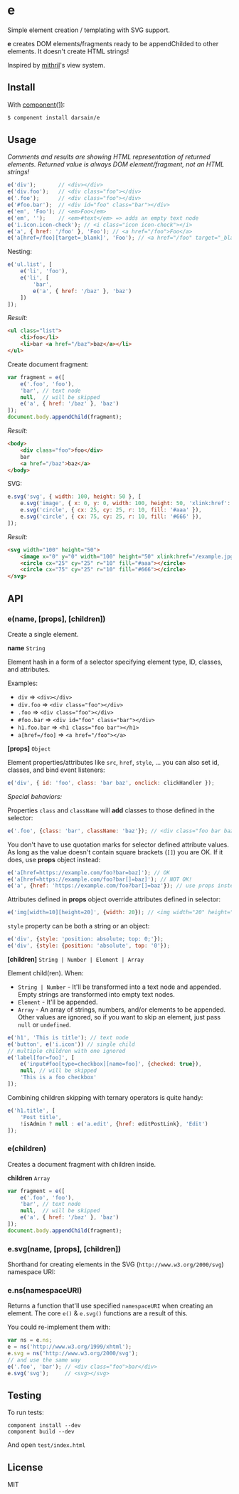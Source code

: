 # e

Simple element creation / templating with SVG support.

**e** creates DOM elements/fragments ready to be appendChilded to other elements. It doesn't create HTML strings!

Inspired by [mithril](https://github.com/lhorie/mithril.js)'s view system.

## Install

With [component(1)](https://github.com/component/component):

```bash
$ component install darsain/e
```

## Usage

*Comments and results are showing HTML representation of returned elements. Returned value is always DOM element/fragment, not an HTML strings!*

```js
e('div');       // <div></div>
e('div.foo');   // <div class="foo"></div>
e('.foo');      // <div class="foo"></div>
e('#foo.bar');  // <div id="foo" class="bar"></div>
e('em', 'Foo'); // <em>Foo</em>
e('em', '');    // <em>#text</em> => adds an empty text node
e('i.icon.icon-check'); // <i class="icon icon-check"></i>
e('a', { href: '/foo' }, 'Foo'); // <a href="/foo">Foo</a>
e('a[href=/foo][target=_blank]', 'Foo'); // <a href="/foo" target="_blank">Foo</a>
```

Nesting:

```js
e('ul.list', [
	e('li', 'foo'),
	e('li', [
		'bar',
		e('a', { href: '/baz' }, 'baz')
	])
]);
```

*Result:*

```html
<ul class="list">
	<li>foo</li>
	<li>bar <a href="/baz">baz</a></li>
</ul>
```

Create document fragment:

```js
var fragment = e([
	e('.foo', 'foo'),
	'bar', // text node
	null,  // will be skipped
	e('a', { href: '/baz' }, 'baz')
]);
document.body.appendChild(fragment);
```

*Result:*

```html
<body>
	<div class="foo">foo</div>
	bar
	<a href="/baz">baz</a>
</body>
```

SVG:

```js
e.svg('svg', { width: 100, height: 50 }, [
	e.svg('image', { x: 0, y: 0, width: 100, height: 50, 'xlink:href': '/example.jpg' }),
	e.svg('circle', { cx: 25, cy: 25, r: 10, fill: '#aaa' }),
	e.svg('circle', { cx: 75, cy: 25, r: 10, fill: '#666' }),
]);
```

*Result:*

```html
<svg width="100" height="50">
	<image x="0" y="0" width="100" height="50" xlink:href="/example.jpg"></image>
	<circle cx="25" cy="25" r="10" fill="#aaa"></circle>
	<circle cx="75" cy="25" r="10" fill="#666"></circle>
</svg>
```

## API

### e(name, [props], [children])

Create a single element.

**name** `String`

Element hash in a form of a selector specifying element type, ID, classes, and attributes.

Examples:

- `div` => `<div></div>`
- `div.foo` => `<div class="foo"></div>`
- `.foo` => `<div class="foo"></div>`
- `#foo.bar` => `<div id="foo" class="bar"></div>`
- `h1.foo.bar` => `<h1 class="foo bar"></h1>`
- `a[href=/foo]` => `<a href="/foo"></a>`

**[props]** `Object`

Element properties/attributes like `src`, `href`, `style`, ... you can also set id, classes, and bind event listeners:

```js
e('div', { id: 'foo', class: 'bar baz', onclick: clickHandler });
```

*Special behaviors:*

Properties `class` and `className` will **add** classes to those defined in the selector:

```js
e('.foo', {class: 'bar', className: 'baz'}); // <div class="foo bar baz"></div>
```

You don't have to use quotation marks for selector defined attribute values. As long as the value doesn't contain square brackets (`[]`) you are OK. If it does, use **props** object instead:

```js
e('a[href=https://example.com/foo?bar=baz]'); // OK
e('a[href=https://example.com/foo?bar[]=baz]'); // NOT OK!
e('a', {href: 'https://example.com/foo?bar[]=baz'}); // use props instead
```

Attributes defined in **props** object override attributes defined in selector:

```js
e('img[width=10][height=20]', {width: 20}); // <img width="20" height="20">
```

`style` property can be both a string or an object:

```js
e('div', {style: 'position: absolute; top: 0;'});
e('div', {style: {position: 'absolute', top: '0'});
```

**[children]** `String | Number | Element | Array`

Element child(ren). When:

- `String | Number` - It'll be transformed into a text node and appended. Empty strings are transformed into empty text nodes.
- `Element` - It'll be appended.
- `Array` - An array of strings, numbers, and/or elements to be appended. Other values are ignored, so if you want to skip an element, just pass `null` or `undefined`.

```js
e('h1', 'This is title'); // text node
e('button', e('i.icon')) // single child
// multiple children with one ignored
e('label[for=foo]', [
	e('input#foo[type=checkbox][name=foo]', {checked: true}),
	null, // will be skipped
	'This is a foo checkbox'
]);
```

Combining children skipping with ternary operators is quite handy:

```js
e('h1.title', [
	'Post title',
	!isAdmin ? null : e('a.edit', {href: editPostLink}, 'Edit')
]);
```

### e(children)

Creates a document fragment with children inside.

**children** `Array`

```js
var fragment = e([
	e('.foo', 'foo'),
	'bar', // text node
	null,  // will be skipped
	e('a', { href: '/baz' }, 'baz')
]);
document.body.appendChild(fragment);
```

### e.svg(name, [props], [children])

Shorthand for creating elements in the SVG (`http://www.w3.org/2000/svg`) namespace URI:

### e.ns(namespaceURI)

Returns a function that'll use specified `namespaceURI` when creating an element. The core `e()` & `e.svg()` functions are a result of this.

You could re-implement them with:

```js
var ns = e.ns;
e = ns('http://www.w3.org/1999/xhtml');
e.svg = ns('http://www.w3.org/2000/svg');
// and use the same way
e('.foo', 'bar'); // <div class="foo">bar</div>
e.svg('svg');     // <svg></svg>
```

## Testing

To run tests:

```
component install --dev
component build --dev
```

And open `test/index.html`

## License

MIT
